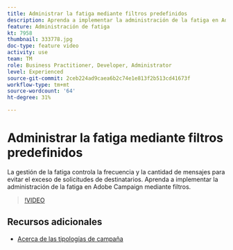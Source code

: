 ```yaml
---
title: Administrar la fatiga mediante filtros predefinidos
description: Aprenda a implementar la administración de la fatiga en Adobe Campaign mediante filtros.
feature: Administración de fatiga
kt: 7958
thumbnail: 333778.jpg
doc-type: feature video
activity: use
team: TM
role: Business Practitioner, Developer, Administrator
level: Experienced
source-git-commit: 2ceb224ad9caea6b2c74e1e813f2b513cd41673f
workflow-type: tm+mt
source-wordcount: '64'
ht-degree: 31%

---
```



# Administrar la fatiga mediante filtros predefinidos

La gestión de la fatiga controla la frecuencia y la cantidad de mensajes para evitar el exceso de solicitudes de destinatarios.
Aprenda a implementar la administración de la fatiga en Adobe Campaign mediante filtros.

>[!VIDEO](https://video.tv.adobe.com/v/333778?quality=12)

## Recursos adicionales

* [Acerca de las tipologías de campaña](https://experienceleague.adobe.com/docs/campaign-classic/using/orchestrating-campaigns/campaign-optimization/about-campaign-typologies.html?lang=en)
